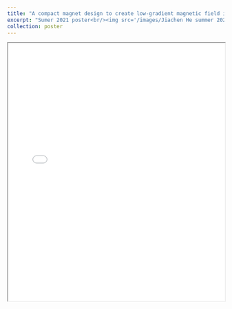 ```yaml
---
title: "A compact magnet design to create low-gradient magnetic field in the presence of magnetic shielding"
excerpt: "Sumer 2021 poster<br/><img src='/images/Jiachen He summer 2021 poster.png'>"
collection: poster
---
```


<iframe src="/files/Jiachen He summer 2021 poster.pdf" width="100%" height="600px"></iframe>